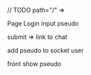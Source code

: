 // TODO
path="/" => <Login />

Page Login
input pseudo

submit => link to chat

add pseudo to socket user

front show pseudo